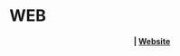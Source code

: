 # WEB

<h4 align="center"> |
  <a href="https://se-7jy8kkec3-juan-lazartes-projects.vercel.app/">Website</a>
</h4>

